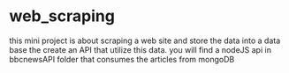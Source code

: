 # web_scraping
this mini project is about scraping a web site and store the data into a data base the create an API that utilize this data.
you will find a nodeJS api in bbcnewsAPI folder that consumes the articles from mongoDB
